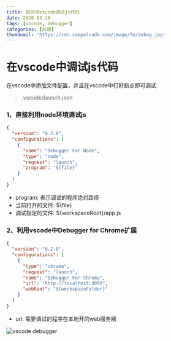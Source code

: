 ```yaml
---
title: 如何用vscode调试js代码
date: 2020-03-26
tags: [vscode, debugger]
categories: [前端]
thumbnail: 'https://cdn.compelcode.com/image/fe/debug.jpg'
---
```


# 在vscode中调试js代码
在vscode中添加文件配置，并且在vscode中打好断点即可调试

> .vscode/launch.json

### 1、直接利用node环境调试js
``` launch.json
{
  "version": "0.2.0",
  "configurations": [
    {
      "name": "Debugger For Node",
      "type": "node",
      "request": "launch",
      "program": "${file}"
    }
  ]
}
```

- program: 表示调试的程序绝对路径
 - 当前打开的文件: ${file}
 - 调试指定的文件: ${workspaceRoot}/app.js

### 2、利用vscode中Debugger for Chrome扩展
``` launch.json
{
  "version": "0.2.0",
  "configurations": [
    {
      "type": "chrome",
      "request": "launch",
      "name": "Debugger For Chrome",
      "url": "http://localhost:3000",
      "webRoot": "${workspaceFolder}"
    }
  ]
}
```
- url: 需要调试的程序在本地开的web服务器

![vscode debugger](https://cdn.compelcode.com/image/fe/debugger-for-node.jpg)